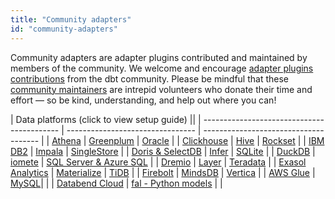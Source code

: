 ```yaml
---
title: "Community adapters"
id: "community-adapters"
---
```


Community adapters are adapter plugins contributed and maintained by members of the community. We welcome and encourage [adapter plugins contributions](/docs/contribute-core-adapters#contributing-to-a-pre-existing-adapter) from the dbt community.  Please be mindful that these [community maintainers](/docs/connect-adapters#maintainers) are intrepid volunteers who donate their time and effort — so be kind, understanding, and help out where you can!

| Data platforms (click to view setup guide) ||
| ------------------------------------------ | -------------------------------- | ------------------------------------- |
| [Athena](/docs/core/connect-data-platform/athena-setup)  | [Greenplum](/docs/core/connect-data-platform/greenplum-setup)     | [Oracle](/docs/core/connect-data-platform/oracle-setup)    |
| [Clickhouse](/docs/core/connect-data-platform/clickhouse-setup)  | [Hive](/docs/core/connect-data-platform/hive-setup)   | [Rockset](/docs/core/connect-data-platform/rockset-setup)   |
| [IBM DB2](/docs/core/connect-data-platform/ibmdb2-setup)  | [Impala](/docs/core/connect-data-platform/impala-setup)           | [SingleStore](/docs/core/connect-data-platform/singlestore-setup)  |
| [Doris & SelectDB](/docs/core/connect-data-platform/doris-setup) | [Infer](/docs/core/connect-data-platform/infer-setup)  | [SQLite](/docs/core/connect-data-platform/sqlite-setup) |
| [DuckDB](/docs/core/connect-data-platform/duckdb-setup)  | [iomete](/docs/core/connect-data-platform/iomete-setup)    | [SQL Server & Azure SQL](/docs/core/connect-data-platform/mssql-setup) |
| [Dremio](/docs/core/connect-data-platform/dremio-setup)    | [Layer](/docs/core/connect-data-platform/layer-setup)  | [Teradata](/docs/core/connect-data-platform/teradata-setup)    |
| [Exasol Analytics](/docs/core/connect-data-platform/exasol-setup)  | [Materialize](/docs/core/connect-data-platform/materialize-setup) | [TiDB](/docs/core/connect-data-platform/tidb-setup)                    |
| [Firebolt](/docs/core/connect-data-platform/firebolt-setup)  | [MindsDB](/docs/core/connect-data-platform/mindsdb-setup)  | [Vertica](/docs/core/connect-data-platform/vertica-setup)              |
| [AWS Glue](/docs/core/connect-data-platform/glue-setup) | [MySQL](/docs/core/connect-data-platform/mysql-setup)|     |
| [Databend Cloud](/docs/core/connect-data-platform/databend-setup) | [fal - Python models](/docs/core/connect-data-platform/fal-setup) |      |

